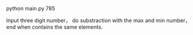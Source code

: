 python main.py 785

Input three digit number， do substraction with the max and min number， end when contains the same elements.  